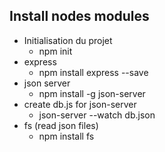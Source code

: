 

## Install nodes modules

 * Initialisation du projet
    * npm init
 * express 
    * npm install express --save
 * json server
    * npm install -g json-server
 * create db.js for json-server
    * json-server --watch db.json
 * fs (read json files)
    * npm install fs
